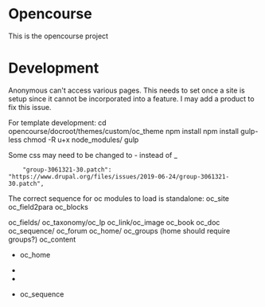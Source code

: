 # Opencourse


This is the opencourse project

# Development

Anonymous can't access various pages. This needs to set once a site is setup since it cannot be incorporated into a feature.
I may add a product to fix this issue.

For template development:
cd opencourse/docroot/themes/custom/oc_theme
npm install
npm install gulp-less
chmod -R u+x node_modules/
gulp



Some css may need to be changed to - instead of _

        "group-3061321-30.patch": "https://www.drupal.org/files/issues/2019-06-24/group-3061321-30.patch",

The correct sequence for oc modules to load is
standalone: oc_site oc_field2para oc_blocks


oc_fields/ 
oc_taxonomy/oc_lp
oc_link/oc_image
oc_book
oc_doc
oc_sequence/ oc_forum
oc_home/ oc_groups (home should require groups?)
  oc_content

  - oc_home

  - 
  - 
  - oc_sequence

